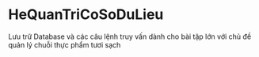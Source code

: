 # HeQuanTriCoSoDuLieu
Lưu trữ Database và các câu lệnh truy vấn dành cho bài tập lớn với chủ đề quản lý chuỗi thực phẩm tươi sạch
